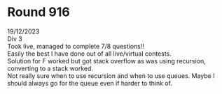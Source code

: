# Round 916 
19/12/2023  
Div 3  
Took live, managed to complete 7/8 questions!!  
Easily the best I have done out of all live/virtual contests.  
Solution for F worked but got stack overflow as was using recursion, converting to a stack worked.  
Not really sure when to use recursion and when to use queues. Maybe I should always go for the queue even if harder to think of.  

